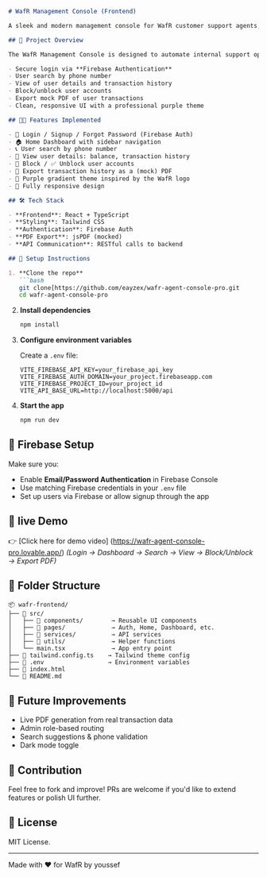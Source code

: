```markdown
# WafR Management Console (Frontend)

A sleek and modern management console for WafR customer support agents, built with **React**, **TypeScript**, and **Tailwind CSS**. This application enables internal agents to search for users, view transactions, manage account status, and export transaction history — all through a responsive and stylish UI.

## 🚀 Project Overview

The WafR Management Console is designed to automate internal support operations that were previously done manually via the database. It provides:

- Secure login via **Firebase Authentication**
- User search by phone number
- View of user details and transaction history
- Block/unblock user accounts
- Export mock PDF of user transactions
- Clean, responsive UI with a professional purple theme

## 🧑‍💼 Features Implemented

- 🔐 Login / Signup / Forgot Password (Firebase Auth)
- 🏠 Home Dashboard with sidebar navigation
- 📞 User search by phone number
- 📄 View user details: balance, transaction history
- 🚫 Block / ✅ Unblock user accounts
- 🧾 Export transaction history as a (mock) PDF
- 🎨 Purple gradient theme inspired by the WafR logo
- 📱 Fully responsive design

## 🛠️ Tech Stack

- **Frontend**: React + TypeScript
- **Styling**: Tailwind CSS
- **Authentication**: Firebase Auth
- **PDF Export**: jsPDF (mocked)
- **API Communication**: RESTful calls to backend

## 🔧 Setup Instructions

1. **Clone the repo**
   ```bash
   git clone[https://github.com/eayzex/wafr-agent-console-pro.git
   cd wafr-agent-console-pro
   ```

2. **Install dependencies**
   ```bash
   npm install
   ```

3. **Configure environment variables**

   Create a `.env` file:
   ```env
   VITE_FIREBASE_API_KEY=your_firebase_api_key
   VITE_FIREBASE_AUTH_DOMAIN=your_project.firebaseapp.com
   VITE_FIREBASE_PROJECT_ID=your_project_id
   VITE_API_BASE_URL=http://localhost:5000/api
   ```

4. **Start the app**
   ```bash
   npm run dev
   ```

## 🔐 Firebase Setup

Make sure you:
- Enable **Email/Password Authentication** in Firebase Console
- Use matching Firebase credentials in your `.env` file
- Set up users via Firebase or allow signup through the app

## 📸 live Demo 

👉 [Click here for demo video] (https://wafr-agent-console-pro.lovable.app/)
*(Login → Dashboard → Search → View → Block/Unblock → Export PDF)*

## 📁 Folder Structure

```
📦 wafr-frontend/
├── 📁 src/
│   ├── 📁 components/        → Reusable UI components
│   ├── 📁 pages/             → Auth, Home, Dashboard, etc.
│   ├── 📁 services/          → API services
│   ├── 📁 utils/             → Helper functions
│   └── main.tsx             → App entry point
├── 📄 tailwind.config.ts    → Tailwind theme config
├── 📄 .env                  → Environment variables
├── 📄 index.html
└── 📄 README.md
```

## 🧪 Future Improvements

- Live PDF generation from real transaction data
- Admin role-based routing 
- Search suggestions & phone validation
- Dark mode toggle

## 🤝 Contribution

Feel free to fork and improve! PRs are welcome if you'd like to extend features or polish UI further.

## 📝 License

MIT License.

---

Made with ❤️ for WafR by youssef
```
